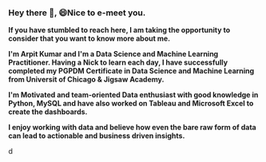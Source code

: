 ### Hey there 👋, 😄Nice to e-meet you.<br>
**If you have stumbled to reach here, I am taking the opportunity to consider that you want to know more about me.**<br>

**I'm Arpit Kumar and I'm a Data Science and Machine Learning Practitioner. Having a Nick to learn each day, I have successfully completed my PGPDM Certificate in Data Science and Machine Learning from Universit of Chicago & Jigsaw Academy.**<br>

**I'm Motivated and team-oriented Data enthusiast with good knowledge in Python, MySQL and have also worked on Tableau and Microsoft Excel to create the dashboards.**<br>

**I enjoy working with data and believe how even the bare raw form of data can lead to actionable and business driven insights.**<br>

<!--
**Arpitkr95/Arpitkr95** is a ✨ _special_ ✨ repository because its `README.md` (this file) appears on your GitHub profile.

Here are some ideas to get you started:

- 🔭 I’m currently working on ...
- 🌱 I’m currently learning ...
- 👯 I’m looking to collaborate on ...
- 🤔 I’m looking for help with ...
- 💬 Ask me about ...
- 📫 How to reach me: ...
- 😄 Pronouns: ...
- ⚡ Fun fact: ...
-->d
